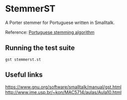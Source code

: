 # StemmerST

A Porter stemmer for Portuguese written in Smalltalk.

Reference: [Portuguese stemming algorithm](http://snowball.tartarus.org/algorithms/portuguese/stemmer.html)

## Running the test suite

    gst stemmerst.st

## Useful links

https://www.gnu.org/software/smalltalk/manual/gst.html
http://www.ime.usp.br/~kon/MAC5714/aulas/Aula10.html

